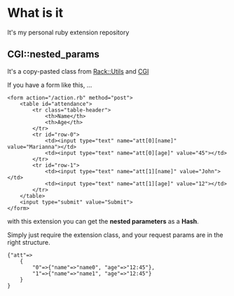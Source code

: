 # What is it
It's my personal ruby extension repository


## CGI::nested_params
It's a copy-pasted class from [Rack::Utils](http://rack.rubyforge.org/doc/classes/Rack/Utils.html) and [CGI](http://www.ruby-doc.org/core/classes/CGI.html)

If you have a form like this, ...

	<form action="/action.rb" method="post">
		<table id="attendance">
			<tr class="table-header">
				<th>Name</th>
				<th>Age</th>
			</tr>
			<tr id="row-0">
				<td><input type="text" name="att[0][name]" value="Marianna"></td>
				<td><input type="text" name="att[0][age]" value="45"></td>
			</tr>
			<tr id="row-1">
				<td><input type="text" name="att[1][name]" value="John"></td>
				<td><input type="text" name="att[1][age]" value="12"></td>
			</tr>
		</table>
		<input type="submit" value="Submit">
	</form>

with this extension you can get the **nested parameters** as a **Hash**.

Simply just require the extension class, and your request params are in the right structure.

	{"att"=>
		{
			"0"=>{"name"=>"name0", "age"=>"12:45"},
			"1"=>{"name"=>"name1", "age"=>"12:45"}
		}
	}